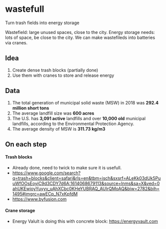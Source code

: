 # wastefull
Turn trash fields into energy storage

Wastefield: large unused spaces, close to the city.
Energy storage needs: lots of space, be close to the city.
We can make wastefileds into batteries via cranes.


## Idea
1. Create dense trash blocks (partially done)
2. Use them with cranes to store and release energy


## Data
1. The total generation of municipal solid waste (MSW) in 2018 was **292.4 million short tons**
2. The average landfill size was **600 acres**
3. The U.S. has **3,091 active** landfills and over **10,000 old** municipal landfills, according to the Environmental Protection Agency.
4. The average density of MSW is **311.73 kg/m3**


## On each step
#### Trash blocks
- Already done, need to twick to make sure it is usefull.
- https://www.google.com/search?q=trash+blocks&client=safari&rls=en&tbm=isch&sxsrf=ALeKk03dUk5PuuWfOOsEoyjC9d3CDY7d6A:1614068679113&source=lnms&sa=X&ved=0ahUKEwioyYuyyv_uAhXCbc0KHeYUBRAQ_AUIrQMoAQ&biw=2782&bih=1495#imgrc=awECp_N7xKpfdM
- https://www.byfusion.com


#### Crane storage
- Energy Valult is doing this with concrete block: https://energyvault.com
